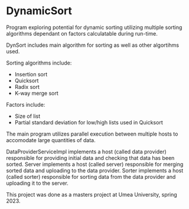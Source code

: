 # DynamicSort
Program exploring potential for dynamic sorting utilizing multiple sorting algorithms dependant on factors calculatable during run-time.

DynSort includes main algorithm for sorting as well as other algortihms used.

Sorting algorithms include:
- Insertion sort
- Quicksort
- Radix sort
- K-way merge sort
  
Factors include:
- Size of list
- Partial standard deviation for low/high lists used in Quicksort

The main program utilizes parallel execution between multiple hosts to accomodate large quantities of data.

DataProviderServiceImpl implements a host (called data provider) responsible for providing initial data and checking that data has been sorted.
Server implements a host (called server) responsible for merging sorted data and uploading to the data provider.
Sorter implements a host (called sorter) responsible for sorting data from the data provider and uploading it to the server.

This project was done as a masters project at Umea University, spring 2023.
